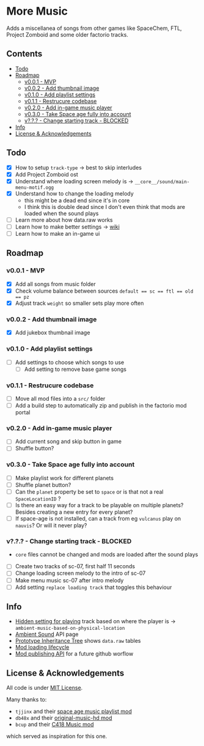 # More Music
Adds a miscellanea of songs from other games like SpaceChem, FTL, Project Zomboid and some older factorio tracks.

## Contents
<!-- MarkdownTOC -->

- [Todo](#todo)
- [Roadmap](#roadmap)
    - [v0.0.1 - MVP](#v001---mvp)
    - [v0.0.2 - Add thumbnail image](#v002---add-thumbnail-image)
    - [v0.1.0 - Add playlist settings](#v010---add-playlist-settings)
    - [v0.1.1 - Restrucure codebase](#v011---restrucure-codebase)
    - [v0.2.0 - Add in-game music player](#v020---add-in-game-music-player)
    - [v0.3.0 - Take Space age fully into account](#v030---take-space-age-fully-into-account)
    - [v?.?.? - Change starting track - BLOCKED](#v---change-starting-track---blocked)
- [Info](#info)
- [License & Acknowledgements](#license--acknowledgements)

<!-- /MarkdownTOC -->

## Todo
- [x] How to setup `track-type` -> best to skip interludes
- [x] Add Project Zomboid ost
- [x] Understand where loading screen melody is -> `__core__/sound/main-menu-motif.ogg`
- [x] Understand how to change the loading melody 
    - this might be a dead end since it's in core 
    - I think this is double dead since I don't even think that mods are loaded when the sound plays
- [ ] Learn more about how data.raw works
- [ ] Learn how to make better settings -> [wiki](https://wiki.factorio.com/Tutorial:Mod_settings)
- [ ] Learn how to make an in-game ui

## Roadmap

### v0.0.1 - MVP
- [x] Add all songs from music folder
- [x] Check volume balance between sources `default == sc == ftl == old == pz`
- [x] Adjust track `weight` so smaller sets play more often
### v0.0.2 - Add thumbnail image
- [x] Add jukebox thumbnail image
### v0.1.0 - Add playlist settings
- [ ] Add settings to choose which songs to use
    - [ ] Add setting to remove base game songs
### v0.1.1 - Restrucure codebase
- [ ] Move all mod files into a `src/` folder
- [ ] Add a build step to automatically zip and publish in the factorio mod portal
### v0.2.0 - Add in-game music player
- [ ] Add current song and skip button in game
- [ ] Shuffle button?
### v0.3.0 - Take Space age fully into account
- [ ] Make playlist work for different planets
- [ ] Shuffle planet button?
- [ ] Can the `planet` property be set to `space` or is that not a real
`SpaceLocationID` ?
- [ ] Is there an easy way for a track to be playable on multiple planets? Besides creating a new entry for every planet?
- [ ] If space-age is not installed, can a track from eg `vulcanus` play on `nauvis`? Or will it never play?

### v?.?.? - Change starting track - BLOCKED
- `core` files cannot be changed and mods are loaded after the sound plays
- [ ] Create two tracks of sc-07, first half 11 seconds
- [ ] Change loading screen melody to the intro of sc-07
- [ ] Make menu music sc-07 after intro melody
- [ ] Add setting `replace loading track` that toggles this behaviour

## Info
- [Hidden setting for playing][setting] track based on where the player is -> `ambient-music-based-on-physical-location`
- [Ambient Sound][wiki] API page
- [Prototype Inheritance Tree][tree] shows `data.raw` tables
- [Mod loading lifecycle][cycle]
- [Mod publishing API][publish] for a future github worflow

## License & Acknowledgements
All code is under [MIT License].

Many thanks to:

- `tjjinx` and their [space age music playlist mod][tjjinx]
- `db48x` and their [original-music-hd mod][db48x]
- `bcup` and their [C418 Music mod][bcup]

which served as inspiration for this one.

[setting]: https://forums.factorio.com/viewtopic.php?t=119140
[wiki]: https://lua-api.factorio.com/latest/prototypes/AmbientSound.html#planet
[MIT License]: http://www.opensource.org/licenses/MIT
[tjjinx]: https://mods.factorio.com/mod/music_playlist_extender?from=search
[db48x]: https://github.com/db48x/original-music-hd
[bcup]: https://mods.factorio.com/mod/C418Music
[tree]: https://lua-api.factorio.com/latest/auxiliary/prototype-tree.html
[cycle]: https://lua-api.factorio.com/latest/auxiliary/data-lifecycle.html
[publish]: https://wiki.factorio.com/Mod_publish_API
